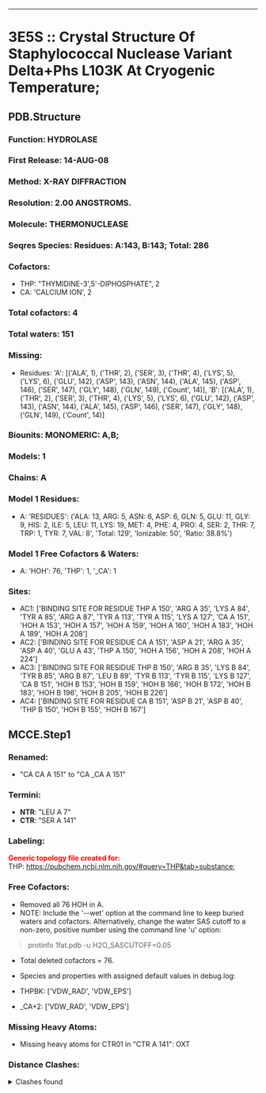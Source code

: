 ---
# 3E5S :: Crystal Structure Of Staphylococcal Nuclease Variant Delta+Phs L103K At Cryogenic Temperature;
## PDB.Structure
### Function: HYDROLASE
### First Release: 14-AUG-08
### Method: X-RAY DIFFRACTION
### Resolution: 2.00 ANGSTROMS.
### Molecule: THERMONUCLEASE
### Seqres Species: Residues: A:143, B:143; Total: 286
### Cofactors:
  - THP:
 "THYMIDINE-3',5'-DIPHOSPHATE", 2
  -  CA:
 'CALCIUM ION', 2

### Total cofactors: 4
### Total waters: 151
### Missing:
  - Residues:
 'A': [('ALA', 1), ('THR', 2), ('SER', 3), ('THR', 4), ('LYS', 5), ('LYS', 6), ('GLU', 142), ('ASP', 143), ('ASN', 144), ('ALA', 145), ('ASP', 146), ('SER', 147), ('GLY', 148), ('GLN', 149), ('Count', 14)],
 'B': [('ALA', 1), ('THR', 2), ('SER', 3), ('THR', 4), ('LYS', 5), ('LYS', 6), ('GLU', 142), ('ASP', 143), ('ASN', 144), ('ALA', 145), ('ASP', 146), ('SER', 147), ('GLY', 148), ('GLN', 149), ('Count', 14)]

### Biounits: MONOMERIC: A,B;
### Models: 1
### Chains: A
### Model 1 Residues:
  - A:
 'RESIDUES': ('ALA: 13, ARG: 5, ASN: 6, ASP: 6, GLN: 5, GLU: 11, GLY: 9, HIS: 2, ILE: 5, LEU: 11, LYS: 19, MET: 4, PHE: 4, PRO: 4, SER: 2, THR: 7, TRP: 1, TYR: 7, VAL: 8', 'Total: 129', 'Ionizable: 50',
              'Ratio: 38.8%')

### Model 1 Free Cofactors & Waters:
  - A:
 'HOH': 76, 'THP': 1, '_CA': 1

### Sites:
  - AC1: ['BINDING SITE FOR RESIDUE THP A 150', 'ARG A  35', 'LYS A  84', 'TYR A  85', 'ARG A  87', 'TYR A 113', 'TYR A 115', 'LYS A 127', 'CA A 151', 'HOH A 153', 'HOH A 157', 'HOH A 159', 'HOH A 160', 'HOH A 183', 'HOH A 189', 'HOH A 208']
  - AC2: ['BINDING SITE FOR RESIDUE CA A 151', 'ASP A  21', 'ARG A  35', 'ASP A  40', 'GLU A  43', 'THP A 150', 'HOH A 156', 'HOH A 208', 'HOH A 224']
  - AC3: ['BINDING SITE FOR RESIDUE THP B 150', 'ARG B  35', 'LYS B  84', 'TYR B  85', 'ARG B  87', 'LEU B  89', 'TYR B 113', 'TYR B 115', 'LYS B 127', 'CA B 151', 'HOH B 153', 'HOH B 159', 'HOH B 166', 'HOH B 172', 'HOH B 183', 'HOH B 196', 'HOH B 205', 'HOH B 226']
  - AC4: ['BINDING SITE FOR RESIDUE CA B 151', 'ASP B  21', 'ASP B  40', 'THP B 150', 'HOH B 155', 'HOH B 167']

## MCCE.Step1
### Renamed:
  - "CA    CA A 151" to "CA   _CA A 151"

### Termini:
 - <strong>NTR</strong>: "LEU A   7"
 - <strong>CTR</strong>: "SER A 141"

### Labeling:
<strong><font color='red'>Generic topology file created for:</font></strong>  
THP: https://pubchem.ncbi.nlm.nih.gov/#query=THP&tab=substance; 

### Free Cofactors:
  - Removed all 76 HOH in A.
  - NOTE: Include the '--wet' option at the command line to keep buried waters and cofactors. Alternatively, change the water SAS cutoff to a non-zero, positive number using the command line 'u' option:
  > protinfo 1fat.pdb -u H2O_SASCUTOFF=0.05
  - Total deleted cofactors = 76.
  - Species and properties with assigned default values in debug.log:

  - THPBK: ['VDW_RAD', 'VDW_EPS']

  - _CA+2: ['VDW_RAD', 'VDW_EPS']


### Missing Heavy Atoms:
  -    Missing heavy atoms for CTR01 in "CTR A 141":   OXT

### Distance Clashes:
<details><summary>Clashes found</summary>

- d= 1.53: " CA  NTR A   7" to " CB  LEU A   7"

</details>

